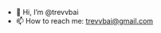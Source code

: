 - 👋 Hi, I’m @trevvbai
- 📫 How to reach me: trevvbai@gmail.com

<!---
trevvbai/trevvbai is a ✨ special ✨ repository because its `README.md` (this file) appears on your GitHub profile.
You can click the Preview link to take a look at your changes.
--->
